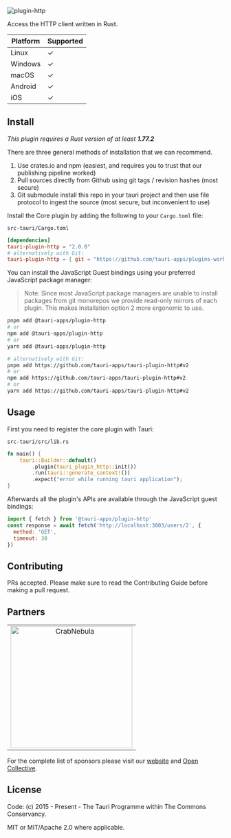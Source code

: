 ![plugin-http](https://github.com/tauri-apps/plugins-workspace/raw/v2/plugins/http/banner.png)

Access the HTTP client written in Rust.

| Platform | Supported |
| -------- | --------- |
| Linux    | ✓         |
| Windows  | ✓         |
| macOS    | ✓         |
| Android  | ✓         |
| iOS      | ✓         |

## Install

_This plugin requires a Rust version of at least **1.77.2**_

There are three general methods of installation that we can recommend.

1. Use crates.io and npm (easiest, and requires you to trust that our publishing pipeline worked)
2. Pull sources directly from Github using git tags / revision hashes (most secure)
3. Git submodule install this repo in your tauri project and then use file protocol to ingest the source (most secure, but inconvenient to use)

Install the Core plugin by adding the following to your `Cargo.toml` file:

`src-tauri/Cargo.toml`

```toml
[dependencies]
tauri-plugin-http = "2.0.0"
# alternatively with Git:
tauri-plugin-http = { git = "https://github.com/tauri-apps/plugins-workspace", branch = "v2" }
```

You can install the JavaScript Guest bindings using your preferred JavaScript package manager:

> Note: Since most JavaScript package managers are unable to install packages from git monorepos we provide read-only mirrors of each plugin. This makes installation option 2 more ergonomic to use.

```sh
pnpm add @tauri-apps/plugin-http
# or
npm add @tauri-apps/plugin-http
# or
yarn add @tauri-apps/plugin-http

# alternatively with Git:
pnpm add https://github.com/tauri-apps/tauri-plugin-http#v2
# or
npm add https://github.com/tauri-apps/tauri-plugin-http#v2
# or
yarn add https://github.com/tauri-apps/tauri-plugin-http#v2
```

## Usage

First you need to register the core plugin with Tauri:

`src-tauri/src/lib.rs`

```rust
fn main() {
    tauri::Builder::default()
        .plugin(tauri_plugin_http::init())
        .run(tauri::generate_context!())
        .expect("error while running tauri application");
}
```

Afterwards all the plugin's APIs are available through the JavaScript guest bindings:

```javascript
import { fetch } from '@tauri-apps/plugin-http'
const response = await fetch('http://localhost:3003/users/2', {
  method: 'GET',
  timeout: 30
})
```

## Contributing

PRs accepted. Please make sure to read the Contributing Guide before making a pull request.

## Partners

<table>
  <tbody>
    <tr>
      <td align="center" valign="middle">
        <a href="https://crabnebula.dev" target="_blank">
          <img src="https://github.com/tauri-apps/plugins-workspace/raw/v2/.github/sponsors/crabnebula.svg" alt="CrabNebula" width="283">
        </a>
      </td>
    </tr>
  </tbody>
</table>

For the complete list of sponsors please visit our [website](https://tauri.app#sponsors) and [Open Collective](https://opencollective.com/tauri).

## License

Code: (c) 2015 - Present - The Tauri Programme within The Commons Conservancy.

MIT or MIT/Apache 2.0 where applicable.
